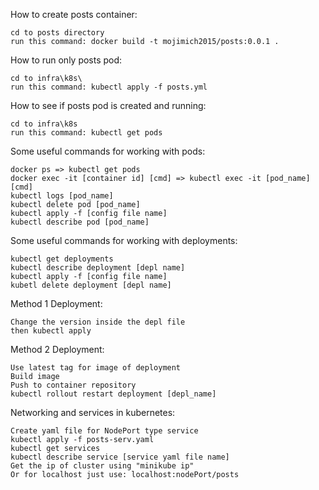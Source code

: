 

How to create posts container:

    cd to posts directory
    run this command: docker build -t mojimich2015/posts:0.0.1 .

How to run only posts pod:

    cd to infra\k8s\
    run this command: kubectl apply -f posts.yml

How to see if posts pod is created and running:

    cd to infra\k8s
    run this command: kubectl get pods

Some useful commands for working with pods:

    docker ps => kubectl get pods
    docker exec -it [container id] [cmd] => kubectl exec -it [pod_name] [cmd]
    kubectl logs [pod_name]
    kubectl delete pod [pod_name]
    kubectl apply -f [config file name]
    kubectl describe pod [pod_name]

Some useful commands for working with deployments:

    kubectl get deployments
    kubectl describe deployment [depl name]
    kubectl apply -f [config file name]
    kubetl delete deployment [depl name]

Method 1 Deployment:

    Change the version inside the depl file
    then kubectl apply

Method 2 Deployment:
    
    Use latest tag for image of deployment
    Build image
    Push to container repository
    kubectl rollout restart deployment [depl_name]

Networking and services in kubernetes:

    Create yaml file for NodePort type service
    kubectl apply -f posts-serv.yaml
    kubectl get services
    kubectl describe service [service yaml file name] 
    Get the ip of cluster using "minikube ip"
    Or for localhost just use: localhost:nodePort/posts
    